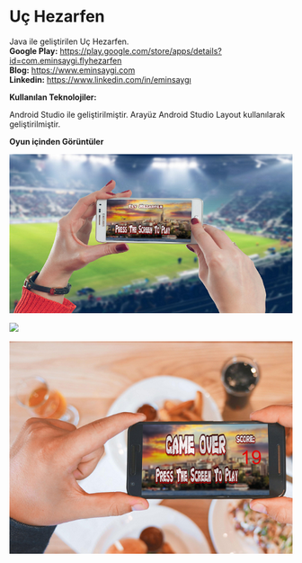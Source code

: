 # Uç Hezarfen
Java ile geliştirilen Uç Hezarfen.<br><b> Google Play:</b> https://play.google.com/store/apps/details?id=com.eminsaygi.flyhezarfen  <br><b>Blog:</b> https://www.eminsaygi.com <br><b> Linkedin:</b> https://www.linkedin.com/in/eminsaygı


<b> Kullanılan Teknolojiler: </b>

Android Studio  ile geliştirilmiştir.
Arayüz Android Studio Layout kullanılarak geliştirilmiştir.


<b>Oyun içinden Görüntüler</b>

<img src="https://github.com/eminsaygi/FlyHezarfen/blob/master/images/baglangic.png"></a>


<img src="https://github.com/eminsaygi/FlyHezarfen/blob/master/images/oynanıs.png"></a>


<img src="https://github.com/eminsaygi/FlyHezarfen/blob/master/images/oyunBitti.png"></a>

